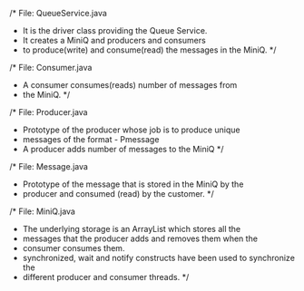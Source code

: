 /* File: QueueService.java
 * It is the driver class providing the Queue Service.
 * It creates a MiniQ and producers and consumers
 * to produce(write) and consume(read) the messages in the MiniQ. */
 
 /* File: Consumer.java
 * A consumer consumes(reads) <msgCount> number of messages from
 * the MiniQ. */
 
 /* File: Producer.java
 * Prototype of the producer whose job is to produce unique
 * messages of the format - P<producer id>message<message count>
 * A producer adds <msgCount> number of messages to the MiniQ */
 
 /* File: Message.java
 * Prototype of the message that is stored in the MiniQ by the
 * producer and consumed (read) by the customer. */
 
 /* File: MiniQ.java
 * The underlying storage is an ArrayList which stores all the
 * messages that the producer adds and removes them when the
 * consumer consumes them.
 * synchronized, wait and notify constructs have been used to synchronize the
 * different producer and consumer threads. */
